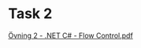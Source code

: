 # Task 2

[Övning 2 - .NET C# - Flow Control.pdf](./Övning%202%20-%20.NET%20C#%20-%20Flow%20Control.pdf)